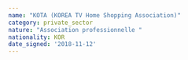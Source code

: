 ```yaml
---
name: "KOTA (KOREA TV Home Shopping Association)"
category: private_sector
nature: "Association professionnelle "
nationality: KOR
date_signed: '2018-11-12'
---
```

    